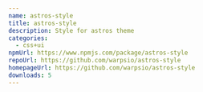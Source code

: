 ```yaml
---
name: astros-style
title: astros-style
description: Style for astros theme
categories:
  - css+ui
npmUrl: https://www.npmjs.com/package/astros-style
repoUrl: https://github.com/warpsio/astros-style
homepageUrl: https://github.com/warpsio/astros-style
downloads: 5
---
```

